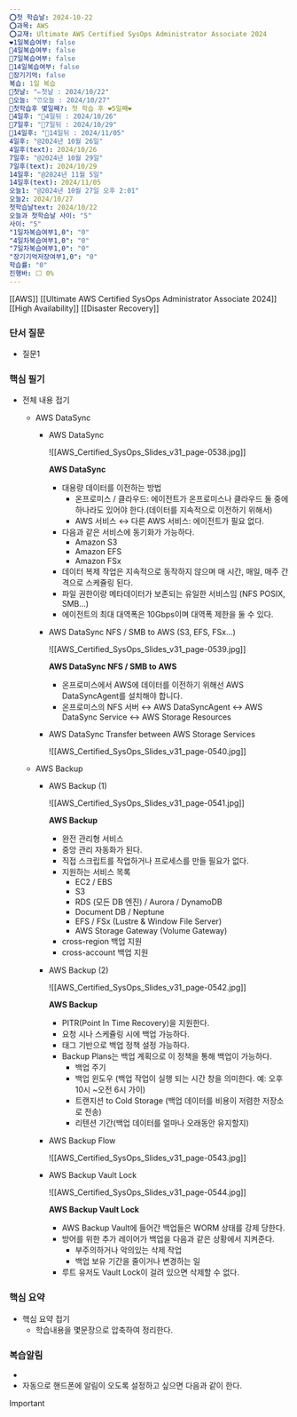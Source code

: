 ```yaml
---
⭕첫 학습날: 2024-10-22
⭕과목: AWS
⭕교재: Ultimate AWS Certified SysOps Administrator Associate 2024
❤1일복습여부: false
🧡4일복습여부: false
💛7일복습여부: false
💚14일복습여부: false
🧠장기기억: false
복습: 1일 복습
🛑첫날: "✏첫날 : 2024/10/22"
🛑오늘: "⏰오늘 : 2024/10/27"
🛑첫학습후 몇일째?: 첫 학습 후 ❤5일째❤
🛑4일후: "🥉4일뒤 : 2024/10/26"
🛑7일후: "🥈7일뒤 : 2024/10/29"
🛑14일후: "🥇14일뒤 : 2024/11/05"
4일후: "@2024년 10월 26일"
4일후(text): 2024/10/26
7일후: "@2024년 10월 29일"
7일후(text): 2024/10/29
14일후: "@2024년 11월 5일"
14일후(text): 2024/11/05
오늘1: "@2024년 10월 27일 오후 2:01"
오늘2: 2024/10/27
첫학습날text: 2024/10/22
오늘과 첫학습날 사이: "5"
사이: "5"
"1일차복습여부1,0": "0"
"4일차복습여부1,0": "0"
"7일차복습여부1,0": "0"
"장기기억저장여부1,0": "0"
학습률: "0"
진행바: ⬜ 0%
---
```

[[AWS]] [[Ultimate AWS Certified SysOps Administrator Associate 2024]] [[High Availability]] [[Disaster Recovery]]

### 단서 질문

- 질문1

### 핵심 필기

- 전체 내용 접기
    - AWS DataSync
        - AWS DataSync
            
            ![[AWS_Certified_SysOps_Slides_v31_page-0538.jpg]]
            
            **AWS DataSync**
            
            - 대용량 데이터를 이전하는 방법
                - 온프로미스 / 클라우드: 에이전트가 온프로미스나 클라우드 둘 중에 하나라도 있어야 한다.(데이터를 지속적으로 이전하기 위해서)
                - AWS 서비스 ↔ 다른 AWS 서비스: 에이전트가 필요 없다.
            - 다음과 같은 서비스에 동기화가 가능하다.
                - Amazon S3
                - Amazon EFS
                - Amazon FSx
            - 데이터 복제 작업은 지속적으로 동작하지 않으며 매 시간, 매일, 매주 간격으로 스케쥴링 된다.
            - 파일 권한이랑 메타데이터가 보존되는 유일한 서비스임 (NFS POSIX, SMB…)
            - 에이전트의 최대 대역폭은 10Gbps이며 대역폭 제한을 둘 수 있다.
        - AWS DataSync NFS / SMB to AWS (S3, EFS, FSx…)
            
            ![[AWS_Certified_SysOps_Slides_v31_page-0539.jpg]]
            
            **AWS DataSync NFS / SMB to AWS**
            
            - 온프로미스에서 AWS에 데이터를 이전하기 위해선 AWS DataSyncAgent를 설치해야 합니다.
            - 온프로미스의 NFS 서버 ↔ AWS DataSyncAgent ↔ AWS DataSync Service ↔ AWS Storage Resources
        - AWS DataSync Transfer between AWS Storage Services
            
            ![[AWS_Certified_SysOps_Slides_v31_page-0540.jpg]]
            
              
            
    - AWS Backup
        - AWS Backup (1)
            
            ![[AWS_Certified_SysOps_Slides_v31_page-0541.jpg]]
            
            **AWS Backup**
            
            - 완전 관리형 서비스
            - 중앙 관리 자동화가 된다.
            - 직접 스크립트를 작업하거나 프로세스를 만들 필요가 없다.
            - 지원하는 서비스 목록
                - EC2 / EBS
                - S3
                - RDS (모든 DB 엔진) / Aurora / DynamoDB
                - Document DB / Neptune
                - EFS / FSx (Lustre & Window File Server)
                - AWS Storage Gateway (Volume Gateway)
            - cross-region 백업 지원
            - cross-account 백업 지원
        - AWS Backup (2)
            
            ![[AWS_Certified_SysOps_Slides_v31_page-0542.jpg]]
            
            **AWS Backup**
            
            - PITR(Point In Time Recovery)을 지원한다.
            - 요청 시나 스케쥴링 시에 백업 가능하다.
            - 태그 기반으로 백업 정책 설정 가능하다.
            - Backup Plans는 백업 계획으로 이 정책을 통해 백업이 가능하다.
                - 백업 주기
                - 백업 윈도우 (백업 작업이 실행 되는 시간 창을 의미한다. 예: 오후 10시 ~오전 6시 가이)
                - 트랜지션 to Cold Storage (백업 데이터를 비용이 저렴한 저장소로 전송)
                - 리텐션 기간(백업 데이터를 얼마나 오래동안 유지할지)
        - AWS Backup Flow
            
            ![[AWS_Certified_SysOps_Slides_v31_page-0543.jpg]]
            
              
            
        - AWS Backup Vault Lock
            
            ![[AWS_Certified_SysOps_Slides_v31_page-0544.jpg]]
            
            **AWS Backup Vault Lock**
            
            - AWS Backup Vault에 들어간 백업들은 WORM 상태를 강제 당한다.
            - 방어를 위한 추가 레이어가 백업을 다음과 같은 상황에서 지켜준다.
                - 부주의하거나 악의있는 삭제 작업
                - 백업 보유 기간을 줄이거나 변경하는 일
            - 루트 유저도 Vault Lock이 걸려 있으면 삭제할 수 없다.

### 핵심 요약

- 핵심 요약 접기
    - 학습내용을 몇문장으로 압축하여 정리한다.

### 복습알림

- 
- 자동으로 핸드폰에 알림이 오도록 설정하고 싶으면 다음과 같이 한다.

> [!important]  
> 